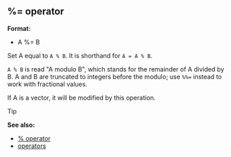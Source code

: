 ## %= operator

**Format:**
+   A %= B


Set A equal to `A % B`. It is shorthand for `A = A % B`.


`A % B` is read \"A modulo B\", which stands for the remainder
of A divided by B. A and B are truncated to integers before the modulo;
use `%%=` instead to work with fractional values. 

If A is a
vector, it will be modified by this operation.

> [!TIP] 
> **See also:**
> +   [% operator](/ref/operator/%.md) 
> +   [operators](/ref/operator.md) <!-- -->